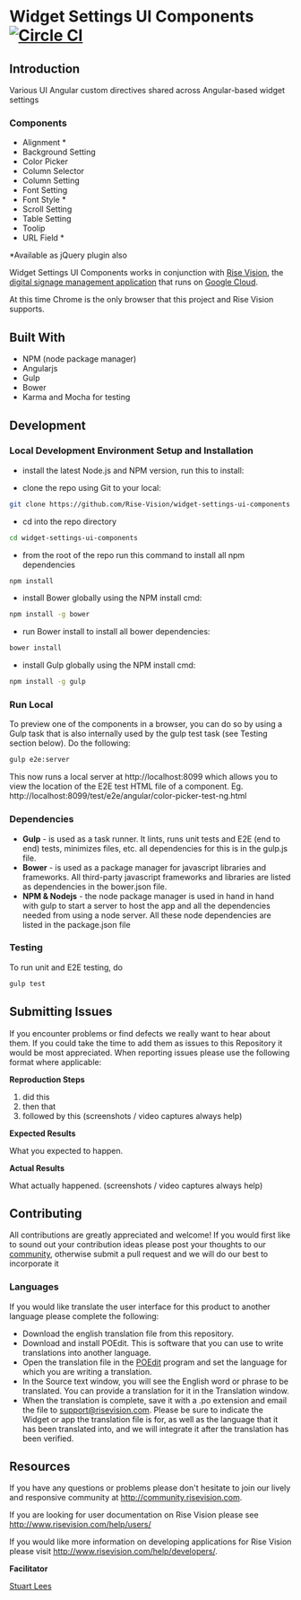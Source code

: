 # Widget Settings UI Components [![Circle CI](https://circleci.com/gh/Rise-Vision/widget-settings-ui-components/tree/master.svg?style=svg)](https://circleci.com/gh/Rise-Vision/widget-settings-ui-components/tree/master)

## Introduction

Various UI Angular custom directives shared across Angular-based widget settings

### Components
- Alignment *
- Background Setting
- Color Picker
- Column Selector
- Column Setting
- Font Setting
- Font Style *
- Scroll Setting
- Table Setting
- Toolip
- URL Field *

*Available as jQuery plugin also

Widget Settings UI Components works in conjunction with [Rise Vision](http://www.risevision.com), the [digital signage management application](http://rva.risevision.com/) that runs on [Google Cloud](https://cloud.google.com).

At this time Chrome is the only browser that this project and Rise Vision supports.

## Built With
- NPM (node package manager)
- Angularjs
- Gulp
- Bower
- Karma and Mocha for testing

## Development

### Local Development Environment Setup and Installation
* install the latest Node.js and NPM version, run this to install:

* clone the repo using Git to your local:
```bash
git clone https://github.com/Rise-Vision/widget-settings-ui-components.git
```

* cd into the repo directory
```bash
cd widget-settings-ui-components
```

* from the root of the repo run this command to install all npm dependencies
```bash
npm install
```

* install Bower globally using the NPM install cmd:
```bash
npm install -g bower
```

* run Bower install to install all bower dependencies:
```bash
bower install
```

* install Gulp globally using the NPM install cmd:
```bash
npm install -g gulp
```

### Run Local

To preview one of the components in a browser, you can do so by using a Gulp task that is also internally used by the gulp test task (see Testing section below). Do the following:
```bash
gulp e2e:server
```

This now runs a local server at http://localhost:8099 which allows you to view the location of the E2E test HTML file of a component. Eg. http://localhost:8099/test/e2e/angular/color-picker-test-ng.html

### Dependencies

* **Gulp** - is used as a task runner. It lints, runs unit tests and E2E (end to end) tests, minimizes files, etc.  all dependencies for this is in the gulp.js file.
* **Bower** - is used as a package manager for javascript libraries and frameworks. All third-party javascript frameworks and libraries are listed as dependencies in the bower.json file.
* **NPM & Nodejs** - the node package manager is used in hand in hand with gulp to start a server to host the app and all the dependencies needed from using a node server. All these node dependencies are listed in the package.json file

### Testing

To run unit and E2E testing, do
```bash
gulp test
```

## Submitting Issues
If you encounter problems or find defects we really want to hear about them. If you could take the time to add them as issues to this Repository it would be most appreciated. When reporting issues please use the following format where applicable:

**Reproduction Steps**

1. did this
2. then that
3. followed by this (screenshots / video captures always help)

**Expected Results**

What you expected to happen.

**Actual Results**

What actually happened. (screenshots / video captures always help)

## Contributing
All contributions are greatly appreciated and welcome! If you would first like to sound out your contribution ideas please post your thoughts to our [community](http://community.risevision.com), otherwise submit a pull request and we will do our best to incorporate it

### Languages
If you would like translate the user interface for this product to another language please complete the following:
- Download the english translation file from this repository.
- Download and install POEdit. This is software that you can use to write translations into another language.
- Open the translation file in the [POEdit](http://www.poedit.net/) program and set the language for which you are writing a translation.
- In the Source text window, you will see the English word or phrase to be translated. You can provide a translation for it in the Translation window.
- When the translation is complete, save it with a .po extension and email the file to support@risevision.com. Please be sure to indicate the Widget or app the translation file is for, as well as the language that it has been translated into, and we will integrate it after the translation has been verified.

## Resources
If you have any questions or problems please don't hesitate to join our lively and responsive community at http://community.risevision.com.

If you are looking for user documentation on Rise Vision please see http://www.risevision.com/help/users/

If you would like more information on developing applications for Rise Vision please visit http://www.risevision.com/help/developers/.

**Facilitator**

[Stuart Lees](https://github.com/stulees "Stuart Lees")
